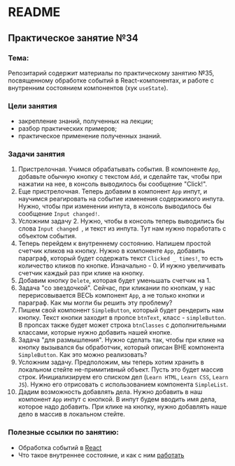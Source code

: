 # README

## Практическое занятие №34

### Тема:

Репозитарий содержит материалы по практическому занятию №35, посвященному обработке событий в React-компонентах, и работе с внутренним состоянием компонентов (хук `useState`).

### Цели занятия
- закрепление знаний, полученных на лекции;
- разбор практических примеров;
- практическое применение полученных знаний.

### Задачи занятия
1. Пристрелочная. Учимся обрабатывать события. В компоненте `App`, добавьте обычную кнопку с текстом `Add`, и сделайте так, чтобы при нажатии на нее, в консоль выводилось бы сообщение "Click!".
2. Еще пристрелочная. Теперь добавим в компонент `App` инпут, и научимся реагировать на событие изменения содержимого инпута. Нужно, чтобы при изменении инпута, в консоль выводилось бы сообщение `Input changed!`.
3. Усложним задачу 2. Нужно, чтобы в консоль теперь выводились бы слова `Input changed `, и текст из инпута. Тут нам нужно поработать с объектом события.
4. Теперь перейдем к внутреннему состоянию. Напишем простой счетчик кликов на кнопку. Нужно в компоненте `App`, добавить параграф, который будет содержать текст `Clicked _ times!`, то есть количество кликов по кнопке. Изначально - 0. И нужно увеличивать счетчик каждый раз при клике на кнопку.
5. Добавим кнопку `Delete`, которая будет уменьшать счетчик на 1.
6. Задача "со звездочкой". Сейчас, при кликании по кнопкам, у нас перерисовывается ВЕСЬ компонент `App`, а не только кнопки и параграф. Как мы могли бы решить эту проблему?
7. Пишем свой компонент `SimpleButton`, который будет рендерить нам кнопку. Текст кнопки заходит в пропсе `btnText`, класс - `simpleButton`. В пропсах также будет может строка `btnClasses` с дополнительными классами, которые нужно добавить нашей кнопке.
8. Задача "для размышления". Нужно сделать так, чтобы при клике на кнопку вызывался бы обработчик, который описан ВНЕ компонента `SimpleButton`. Как это можно реализовать?
9. Усложним задачу. Предположим, мы теперь хотим хранить в локальном стейте не-примитивный объект. Пусть это будет массив строк. Инициализируем его списком дел (`Learn HTML`, `Learn CSS`, `Learn JS`). Нужно его отрисовать с использованием компонента `SimpleList`.
10. Дадим возможность добавлять дела. Нужно добавить в наш компонент `App` инпут с кнопкой. В инпут будем вводить имя дела, которое надо добавить. При клике на кнопку, нужно добавлять наше дело в массив в локальном стейте.

### Полезные ссылки по занятию:
 - Обработка событий в [React](https://react.dev/learn/responding-to-events)
 - Что такое внутреннее состояние, и как с ним [работать](https://react.dev/learn/state-a-components-memory)